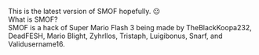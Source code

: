 This is the latest version of SMOF hopefully. 😐                                                            
What is SMOF?                                                      
SMOF is a hack of Super Mario Flash 3 being made by TheBlackKoopa232, DeadFESH, Mario Blight, Zyhrllos, Tristaph, Luigibonus, Snarf, and Validusername16.
